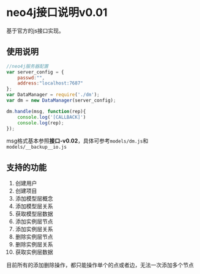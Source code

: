 # neo4j接口说明v0.01
基于官方的js接口实现。

## 使用说明
```javascript
//neo4j服务器配置
var server_config = {
    passwd:"",
    address:"localhost:7687"
};
var DataManager = require('./dm');
var dm = new DataManager(server_config);

dm.handle(msg, function(rep){
    console.log('[CALLBACK]')
    console.log(rep);
});
```

msg格式基本参照**接口-v0.02**，具体可参考`models/dm.js`和`models/__backup__io.js`

## 支持的功能
1. 创建用户
2. 创建项目
3. 添加模型层概念
4. 添加模型层关系
5. 获取模型层数据
6. 添加实例层节点
7. 添加实例层关系
8. 删除实例层节点
9. 删除实例层关系
10. 获取实例层数据

目前所有的添加删除操作，都只能操作单个的点或者边，无法一次添加多个节点
